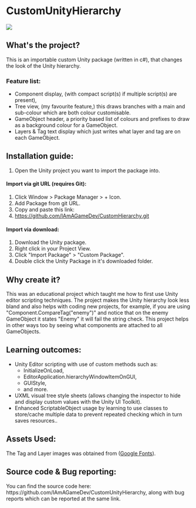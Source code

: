 <h1>CustomUnityHierarchy</h1>
<image src="https://github.com/user-attachments/assets/f46a2c43-e127-40f4-b871-4c53e8c2f06a">
<h2>What's the project?</h2>
<p>This is an importable custom Unity package (written in c#), that changes the look of the Unity hierarchy.&nbsp;</p>
<h3>Feature list:</h3>
<ul><li>Component display, (with compact script(s) if multiple script(s) are present),</li><li>Tree view, (my favourite feature,) this draws branches with a main and sub-colour which are both colour customisable.</li><li>GameObject header, a priority based list of colours and prefixes to draw as a background colour for a GameObject.</li><li>Layers & Tag text display which just writes what layer and tag are on each GameObject.</li></ul>
<h2>Installation guide:</h2>
<ol><li>Open the Unity project you want to import the package into.</li></ol>
<h4>Import via git URL (requires Git):</h4>
<ol><li>Click Window &gt; Package Manager &gt; + Icon.<br>
</li><li>Add Package from git URL.</li><li>Copy and paste this link:</li><li><a href="https://github.com/IAmAGameDev/CustomHierarchy.git">https://github.com/IAmAGameDev/CustomHierarchy.git</a></li></ol>
<h4>Import via download:</h4>
<ol><li>Download the Unity package.<br>
</li><li>Right click in your Project View.
</li><li>Click "Import Package" &gt; "Custom Package".<br>
</li><li>Double click the Unity Package in it's downloaded folder.</li></ol>
<h2>Why create it?</h2>
<p>This was an educational project which taught me how to first use Unity editor scripting techniques. The project makes the Unity hierarchy look less bland and also helps with coding new projects, for example, if you are using "Component.CompareTag("enemy")" and notice that on the enemy GameObject it states "Enemy" it will fail the string check. This project helps in other ways too by seeing what components are attached to all GameObjects.</p>
<h2>Learning outcomes:</h2>
<ul><li>Unity Editor scripting with use of custom methods such as:<ul><li>InitializeOnLoad,</li><li>EditorApplication.hierarchyWindowItemOnGUI,</li><li>GUIStyle,</li><li>and more.</li></ul></li><li>UXML visual tree style sheets&nbsp;(allows changing the inspector to hide and display custom values with the Unity UI Toolkit).</li><li>Enhanced ScriptableObject usage by learning to use&nbsp;classes to store/cache multiple data to prevent repeated checking which in turn saves&nbsp;resources..</li></ul>
<h2>Assets Used:</h2>
<p>The Tag and Layer images was obtained from (<a target="_blank" href="https://fonts.google.com/">Google Fonts</a>).</p>
<h2>Source code&nbsp;& Bug reporting:</h2>
<p>You can find the source code here: https://github.com/IAmAGameDev/CustomUnityHierarchy, along with bug reports which can be reported at the same link.</p>
